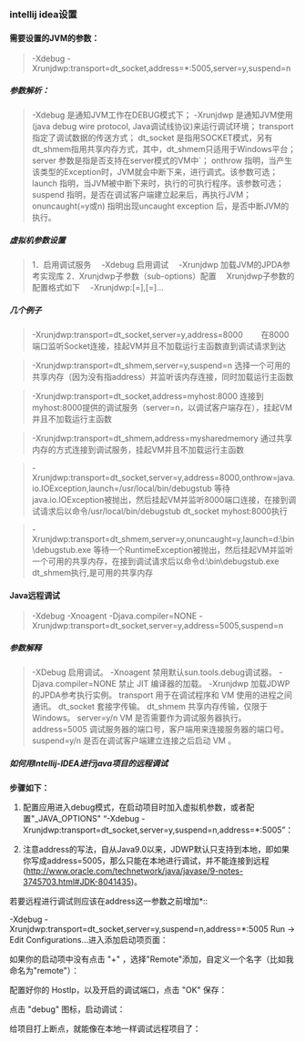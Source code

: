 ### intellij idea设置

#### 需要设置的JVM的参数：

> -Xdebug -Xrunjdwp:transport=dt_socket,address=*:5005,server=y,suspend=n

##### 参数解析：
> -Xdebug 是通知JVM工作在DEBUG模式下；
-Xrunjdwp 是通知JVM使用(java debug wire protocol, Java调试线协议)来运行调试环境；
transport 指定了调试数据的传送方式；
dt_socket 是指用SOCKET模式，另有dt_shmem指用共享内存方式，其中，dt_shmem只适用于Windows平台；
server 参数是指是否支持在server模式的VM中`；
onthrow 指明，当产生该类型的Exception时，JVM就会中断下来，进行调式。该参数可选；
launch 指明，当JVM被中断下来时，执行的可执行程序。该参数可选；
suspend 指明，是否在调试客户端建立起来后，再执行JVM；
onuncaught(=y或n) 指明出现uncaught exception 后，是否中断JVM的执行。

##### 虚拟机参数设置
> 1．启用调试服务
　-Xdebug 启用调试
　-Xrunjdwp 加载JVM的JPDA参考实现库
2．Xrunjdwp子参数（sub-options）配置
　Xrunjdwp子参数的配置格式如下
　-Xrunjdwp:[=],[=]…

##### 几个例子
> -Xrunjdwp:transport=dt_socket,server=y,address=8000
　　在8000端口监听Socket连接，挂起VM并且不加载运行主函数直到调试请求到达

> -Xrunjdwp:transport=dt_shmem,server=y,suspend=n
选择一个可用的共享内存（因为没有指address）并监听该内存连接，同时加载运行主函数

> -Xrunjdwp:transport=dt_socket,address=myhost:8000
连接到myhost:8000提供的调试服务（server=n，以调试客户端存在），挂起VM并且不加载运行主函数

> -Xrunjdwp:transport=dt_shmem,address=mysharedmemory 通过共享内存的方式连接到调试服务，挂起VM并且不加载运行主函数

> -Xrunjdwp:transport=dt_socket,server=y,address=8000,onthrow=java.io.IOException,launch=/usr/local/bin/debugstub
等待java.io.IOException被抛出，然后挂起VM并监听8000端口连接，在接到调试请求后以命令/usr/local/bin/debugstub dt_socket myhost:8000执行

> -Xrunjdwp:transport=dt_shmem,server=y,onuncaught=y,launch=d:\bin\debugstub.exe
等待一个RuntimeException被抛出，然后挂起VM并监听一个可用的共享内存，在接到调试请求后以命令d:\bin\debugstub.exe dt_shmem执行,是可用的共享内存

#### Java远程调试
> -Xdebug -Xnoagent -Djava.compiler=NONE -Xrunjdwp:transport=dt_socket,server=y,address=5005,suspend=n

##### 参数解释
> -XDebug 启用调试。
-Xnoagent 禁用默认sun.tools.debug调试器。
-Djava.compiler=NONE 禁止 JIT 编译器的加载。
-Xrunjdwp 加载JDWP的JPDA参考执行实例。
transport 用于在调试程序和 VM 使用的进程之间通讯。
dt_socket 套接字传输。
dt_shmem 共享内存传输，仅限于 Windows。
server=y/n VM 是否需要作为调试服务器执行。
address=5005 调试服务器的端口号，客户端用来连接服务器的端口号。
suspend=y/n 是否在调试客户端建立连接之后启动 VM 。


##### 如何用Intellij-IDEA进行java项目的远程调试
**步骤如下：**

1. 配置应用进入debug模式，在启动项目时加入虚拟机参数，或者配置"_JAVA_OPTIONS"
“-Xdebug -Xrunjdwp:transport=dt_socket,server=y,suspend=n,address=*:5005”：


2. 注意address的写法，自从Java9.0以来，JDWP默认只支持到本地，即如果你写成address=5005，那么只能在本地进行调试，并不能连接到远程(http://www.oracle.com/technetwork/java/javase/9-notes-3745703.html#JDK-8041435)。

若要远程进行调试则应该在address这一参数之前增加*::

-Xdebug -Xrunjdwp:transport=dt_socket,server=y,suspend=n,address=*:5005
Run -> Edit Configurations...进入添加启动项页面：


如果你的启动项中没有点击 "+" ，选择"Remote"添加，自定义一个名字（比如我命名为"remote"）：


配置好你的 HostIp，以及开启的调试端口，点击 "OK" 保存：


点击 "debug" 图标，启动调试：


给项目打上断点，就能像在本地一样调试远程项目了：
